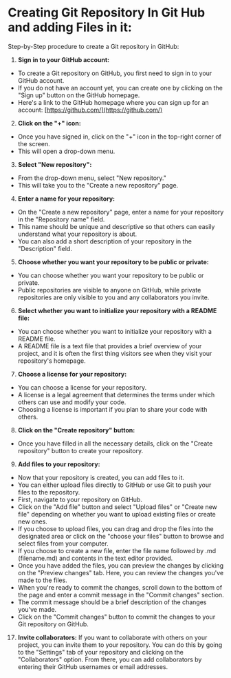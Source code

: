 # Creating Git Repository In Git Hub and adding Files in it:

Step-by-Step procedure to create a Git repository in GitHub:

1.  **Sign in to your GitHub account:** 
- To create a Git repository on GitHub, you first need to sign in to your GitHub account. 
- If you do not have an account yet, you can create one by clicking on the "Sign up" button on the GitHub homepage. 
- Here's a link to the GitHub homepage where you can sign up for an account: [https://github.com/](https://github.com/)
    
2.  **Click on the "+" icon:** 
- Once you have signed in, click on the "+" icon in the top-right corner of the screen. 
- This will open a drop-down menu.
    
3.  **Select "New repository":** 
- From the drop-down menu, select "New repository." 
- This will take you to the "Create a new repository" page.
    
4.  **Enter a name for your repository:** 
- On the "Create a new repository" page, enter a name for your repository in the "Repository name" field. 
- This name should be unique and descriptive so that others can easily understand what your repository is about. 
- You can also add a short description of your repository in the "Description" field.
    
5.  **Choose whether you want your repository to be public or private:** 
- You can choose whether you want your repository to be public or private. 
- Public repositories are visible to anyone on GitHub, while private repositories are only visible to you and any collaborators you invite.
    
6.  **Select whether you want to initialize your repository with a README file:** 
- You can choose whether you want to initialize your repository with a README file. 
- A README file is a text file that provides a brief overview of your project, and it is often the first thing visitors see when they visit your repository's homepage.
    
7.  **Choose a license for your repository:** 
- You can choose a license for your repository. 
- A license is a legal agreement that determines the terms under which others can use and modify your code. 
- Choosing a license is important if you plan to share your code with others.
    
8.  **Click on the "Create repository" button:** 
- Once you have filled in all the necessary details, click on the "Create repository" button to create your repository. 

9.  **Add files to your repository:** 
- Now that your repository is created, you can add files to it. 
- You can either upload files directly to GitHub or use Git to push your files to the repository. 
- First, navigate to your repository on GitHub.
- Click on the "Add file" button and select "Upload files" or "Create new file" depending on whether you want to upload existing files or create new ones.
- If you choose to upload files, you can drag and drop the files into the designated area or click on the "choose your files" button to browse and select files from your computer.
- If you choose to create a new file, enter the file name followed by .md (filename.md) and contents in the text editor provided.
- Once you have added the files, you can preview the changes by clicking on the "Preview changes" tab. Here, you can review the changes you've made to the files. 
- When you're ready to commit the changes, scroll down to the bottom of the page and enter a commit message in the "Commit changes" section. 
- The commit message should be a brief description of the changes you've made.
- Click on the "Commit changes" button to commit the changes to your Git repository on GitHub.
    
17.  **Invite collaborators:** If you want to collaborate with others on your project, you can invite them to your repository. You can do this by going to the "Settings" tab of your repository and clicking on the "Collaborators" option. From there, you can add collaborators by entering their GitHub usernames or email addresses.
